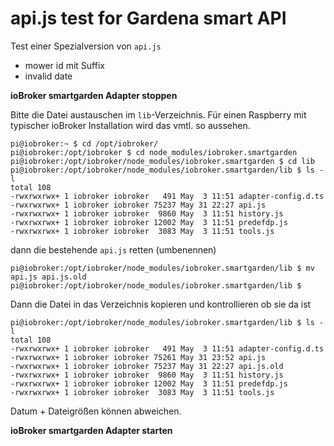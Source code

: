 # api.js test for Gardena smart API



Test einer Spezialversion von `api.js`

- mower id mit Suffix
- invalid date

**ioBroker smartgarden Adapter stoppen**

Bitte die Datei austauschen im `lib`-Verzeichnis. Für einen Raspberry mit typischer ioBroker Installation
wird das vmtl. so aussehen.


```
pi@iobroker:~ $ cd /opt/iobroker/
pi@iobroker:/opt/iobroker $ cd node_modules/iobroker.smartgarden
pi@iobroker:/opt/iobroker/node_modules/iobroker.smartgarden $ cd lib
pi@iobroker:/opt/iobroker/node_modules/iobroker.smartgarden/lib $ ls -l
total 108
-rwxrwxrwx+ 1 iobroker iobroker   491 May  3 11:51 adapter-config.d.ts
-rwxrwxrwx+ 1 iobroker iobroker 75237 May 31 22:27 api.js
-rwxrwxrwx+ 1 iobroker iobroker  9860 May  3 11:51 history.js
-rwxrwxrwx+ 1 iobroker iobroker 12002 May  3 11:51 predefdp.js
-rwxrwxrwx+ 1 iobroker iobroker  3083 May  3 11:51 tools.js

```

dann die bestehende `api.js` retten (umbenennen)

```
pi@iobroker:/opt/iobroker/node_modules/iobroker.smartgarden/lib $ mv api.js api.js.old
pi@iobroker:/opt/iobroker/node_modules/iobroker.smartgarden/lib $

```

Dann die Datei in das Verzeichnis kopieren und kontrollieren ob sie da ist

```
pi@iobroker:/opt/iobroker/node_modules/iobroker.smartgarden/lib $ ls -l
total 108
-rwxrwxrwx+ 1 iobroker iobroker   491 May  3 11:51 adapter-config.d.ts
-rwxrwxrwx+ 1 iobroker iobroker 75261 May 31 23:52 api.js
-rwxrwxrwx+ 1 iobroker iobroker 75237 May 31 22:27 api.js.old
-rwxrwxrwx+ 1 iobroker iobroker  9860 May  3 11:51 history.js
-rwxrwxrwx+ 1 iobroker iobroker 12002 May  3 11:51 predefdp.js
-rwxrwxrwx+ 1 iobroker iobroker  3083 May  3 11:51 tools.js
```

Datum + Dateigrößen können abweichen.


**ioBroker smartgarden Adapter starten**




